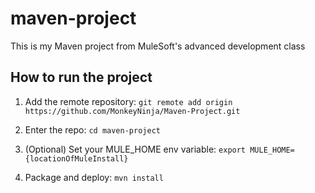 # maven-project

This is my Maven project from MuleSoft's advanced development class

## How to run the project

1. Add the remote repository: `git remote add origin https://github.com/MonkeyNinja/Maven-Project.git`

1. Enter the repo: `cd maven-project`

1. (Optional) Set your MULE_HOME env variable: `export MULE_HOME={locationOfMuleInstall}`

1. Package and deploy: `mvn install`